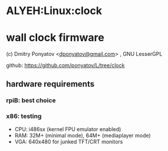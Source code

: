 ALYEH:Linux:clock
=======================
# wall clock firmware

(c) Dmitry Ponyatov <<dponyatov@gmail.com>> , GNU LesserGPL

github: https://github.com/ponyatov/L/tree/clock

## hardware requirements

### rpiB: best choice

### x86: testing

* CPU: i486sx (kernel FPU emulator enabled)
* RAM: 32M+ (minimal mode), 64M+ (mediaplayer mode)
* VGA: 640x480 for junked TFT/CRT monitors
